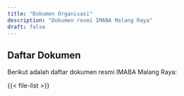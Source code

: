 ```yaml
---
title: "Dokumen Organisasi"
description: "Dokumen resmi IMABA Malang Raya"
draft: false
---
```


## Daftar Dokumen

Berikut adalah daftar dokumen resmi IMABA Malang Raya:

{{< file-list >}}